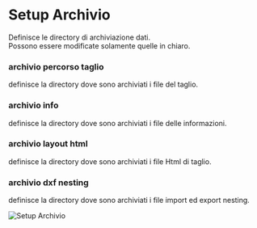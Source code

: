 # Setup Archivio

Definisce le directory di archiviazione dati.<br/>
Possono essere modificate solamente quelle in chiaro.

### archivio percorso taglio

definisce la directory dove sono archiviati i file del taglio.

### archivio info

definisce la directory dove sono archiviati i file delle informazioni.

### archivio layout html

definisce la directory dove sono archiviati i file Html di taglio.

### archivio dxf nesting

definisce la directory dove sono archiviati i file import ed export nesting.

![Setup Archivio](/setup/menu-setup/setup-archivio.png)
